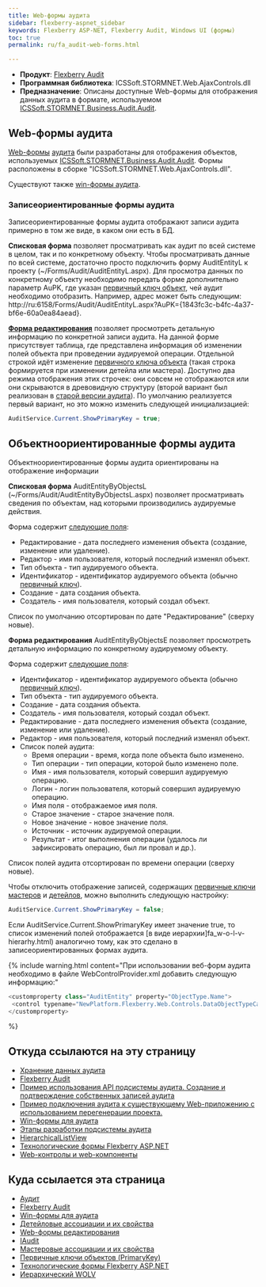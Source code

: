```yaml
---
title: Web-формы аудита
sidebar: flexberry-aspnet_sidebar
keywords: Flexberry ASP-NET, Flexberry Audit, Windows UI (формы)
toc: true
permalink: ru/fa_audit-web-forms.html

---
```


* **Продукт**: [Flexberry Audit](audit-web.html)
* **Программная библиотека**: ICSSoft.STORMNET.Web.AjaxControls.dll
* **Предназначение**: Описаны доступные Web-формы для отображения данных аудита в формате, используемом [ICSSoft.STORMNET.Business.Audit.Audit](efs_efs_i-audit.html).

## Web-формы аудита
[Web-формы](fa_tech-forms-web.html) [аудита](audit-web.html) были разработаны для отображения объектов, используемых [ICSSoft.STORMNET.Business.Audit.Audit](efs_i-audit.html). Формы расположены в сборке "ICSSoft.STORMNET.Web.AjaxControls.dll".

Существуют также [win-формы аудита](efs_audit-win-forms.html).

### Записеориентированные формы аудита
Записеориентированные формы аудита отображают записи аудита примерно в том же виде, в каком они есть в БД.

**Списковая форма** позволяет просматривать как аудит по всей системе в целом, так и по конкретному объекту. 
Чтобы просматривать данные по всей системе, достаточно просто подключить форму AuditEntityL к проекту (~/Forms/Audit/AuditEntityL.aspx).
Для просмотра данных по конкретному объекту необходимо передать форме дополнительно параметр AuPK, где указан [первичный ключ объект](fo_primary-keys-objects.html), чей аудит необходимо отобразить. 
Например, адрес может быть следующим: http://ru:6158/Forms/Audit/AuditEntityL.aspx?AuPK={1843fc3c-b4fc-4a37-bf6e-60a0ea84aead}.

**[Форма редактирования](fa_flexberry-asp-net-edit-form.html)** позволяет просмотреть детальную информацию по конкретной записи аудита. На данной форме присутствует таблица, где представлена информация об изменении полей объекта при проведении аудируемой операции. 
Отдельной строкой идёт изменение [первичного ключа объекта](fo_primary-keys-objects.html) (такая строка формируется при изменении детейла или мастера). Доступно два режима отображения этих строчек: они совсем не отображаются или они скрываются в древовидную структуру (второй вариант был реализован в [старой версии аудита](audit.html)). По умолчанию реализуется первый вариант, но это можно изменить следующей инициализацией:

```cs
AuditService.Current.ShowPrimaryKey = true;
```

## Объектноориентированные формы аудита
Объектноориентированные формы аудита ориентированы на отображение информации 

**Списковая форма** AuditEntityByObjectsL (~/Forms/Audit/AuditEntityByObjectsL.aspx) позволяет просматривать сведения по объектам, над которыми производились аудируемые действия.

Форма содержит [следующие поля](audit-web.html):

* Редактирование - дата последнего изменения объекта (создание, изменение или удаление).
* Редактор - имя пользователя, который последний изменял объект.
* Тип объекта - тип аудируемого объекта.
* Идентификатор - идентификатор аудируемого объекта (обычно [первичный ключ](fo_primary-keys-objects.html)).
* Создание - дата создания объекта.
* Создатель - имя пользователя, который создал объект.

Список по умолчанию отсортирован по дате "Редактирование" (сверху новые).

**Форма редактирования** AuditEntityByObjectsE позволяет просмотреть детальную информацию по конкретному аудируемому объекту.

Форма содержит [следующие поля](audit-web.html):

* Идентификатор - идентификатор аудируемого объекта (обычно [первичный ключ](fo_primary-keys-objects.html)).
* Тип объекта - тип аудируемого объекта.
* Создание - дата создания объекта.
* Создатель - имя пользователя, который создал объект.
* Редактирование - дата последнего изменения объекта (создание, изменение или удаление).
* Редактор - имя пользователя, который последний изменял объект.
* Список полей аудита:
    + Время операции - время, когда поле объекта было изменено.
    + Тип операции - тип операции, которой было изменено поле.
    + Имя - имя пользователя, который совершил аудируемую операцию.
    + Логин - логин пользователя, который совершил аудируемую операцию.
    + Имя поля - отображаемое имя поля.
    + Старое значение - старое значение поля.
    + Новое значение - новое значение поля.
    + Источник - источник аудируемой операции.
    + Результат - итог выполнения операции (удалось ли зафиксировать операцию, был ли провал и др.).

Список полей аудита отсортирован по времени операции (сверху новые).

Чтобы отключить отображение записей, содержащих [первичные ключи](fo_primary-keys-objects.html) [мастеров](fo_master-association.html) и [детейлов](fo_detail-associations-and-their-properties.html), можно выполнить следующую настройку:

```cs
AuditService.Current.ShowPrimaryKey = false;
```

Если AuditService.Current.ShowPrimaryKey имеет значение true, то список изменений полей отображается [в виде иерархии]fa_w-o-l-v-hierarhy.html) аналогично тому, как это сделано в записеориентированных формах аудита.

{% include warning.html content="При использовании веб-форм аудита необходимо в файле WebControlProvider.xml добавить следующую информацию:"
 
 ```cs
 <customproperty class="AuditEntity" property="ObjectType.Name">
  <control typename="NewPlatform.Flexberry.Web.Controls.DataObjectTypeCaption, ICSSoft.STORMNET.Web.AjaxControls" property="Value" codefile="" />
</customproperty>
```
%}

## Откуда ссылаются на эту страницу

* [Хранение данных аудита](efs_audit-data-storage.html)
* [Flexberry Audit]()
* [Пример использования API подсистемы аудита. Создание и подтверждение собственных записей аудита](efs_audit-web-api-example.html)
* [Пример подключения аудита к существующему Web-приложению с использованием перегенерации проекта.](fa_audit-web-example.html)
* [Win-формы для аудита](efs_audit-win-forms.html)
* [Этапы разработки подсистемы аудита]()
* [HierarchicalListView](fa_hierarchical-list-view.html)
* [Технологические формы Flexberry ASP.NET](fa_tech-forms-web.html)
* [Web-контролы и web-компоненты](fa_web-controls.html)

## Куда ссылается эта страница

* [Аудит]()
* [Flexberry Audit]()
* [Win-формы для аудита](efs_audit-win-forms.html)
* [Детейловые ассоциации и их свойства](fo_detail-associations-and-their-properties.html)
* [Web-формы редактирования](fa_flexberry-asp-net-edit-form.html)
* [IAudit](efs_i-audit.html)
* [Мастеровые ассоциации и их свойства](fd_master-association.html)
* [Первичные ключи объектов (PrimaryKey)](fo_primary-keys-objects.html)
* [Технологические формы Flexberry ASP.NET](fa_tech-forms-web.html)
* [Иерархический WOLV](fa_w-o-l-v-hierarhy.html)
